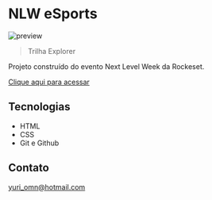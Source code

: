 # NLW eSports 

![preview](https://user-images.githubusercontent.com/104401849/190927610-bd2329ba-aaf7-471f-8e69-0ddb466e5b4c.png)
> Trilha Explorer

Projeto construído do evento Next Level Week da Rockeset.

[Clique aqui para acessar](https://yuriomn.github.io/nlw)

## Tecnologias

- HTML
- CSS
- Git e Github

## Contato

yuri_omn@hotmail.com
